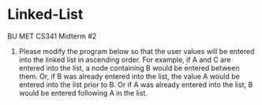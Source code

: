 # Linked-List
BU MET CS341 Midterm #2

1.	 Please modify the program below so that the user values will be entered into the linked list in ascending order.  For example, if A and C are entered into the list, a node containing B would be entered between them. Or, if B was already entered into the list, the value A would be entered into the list prior to B.  Or if A was already entered into the list, B would be entered following A in the list.
